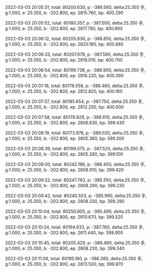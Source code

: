 2022-03-03 20:05:31, total: 80200.630, p: -386.560, delta:25.350 手, g:1.000, e: 25.350, b: -202.800, ep: 2815.760, bp: 400.290

2022-03-03 20:05:52, total: 80180.357, p: -387.500, delta:25.350 手, g:1.000, e: 25.350, b: -202.800, ep: 2817.780, bp: 400.660

2022-03-03 20:06:12, total: 80205.936, p: -386.850, delta:25.350 手, g:1.000, e: 25.350, b: -202.800, ep: 2820.190, bp: 400.880

2022-03-03 20:06:33, total: 80207.678, p: -387.590, delta:25.350 手, g:1.000, e: 25.350, b: -202.800, ep: 2818.010, bp: 400.700

2022-03-03 20:06:54, total: 80199.738, p: -386.900, delta:25.350 手, g:1.000, e: 25.350, b: -202.800, ep: 2816.220, bp: 400.390

2022-03-03 20:07:16, total: 80178.558, p: -388.460, delta:25.350 手, g:1.000, e: 25.350, b: -202.800, ep: 2812.820, bp: 400.160

2022-03-03 20:07:37, total: 80185.654, p: -387.750, delta:25.350 手, g:1.000, e: 25.350, b: -202.800, ep: 2812.250, bp: 400.000

2022-03-03 20:07:58, total: 80178.829, p: -388.610, delta:25.350 手, g:1.000, e: 25.350, b: -202.800, ep: 2806.830, bp: 399.430

2022-03-03 20:08:19, total: 80173.976, p: -389.020, delta:25.350 手, g:1.000, e: 25.350, b: -202.800, ep: 2805.380, bp: 399.300

2022-03-03 20:08:39, total: 80199.075, p: -387.520, delta:25.350 手, g:1.000, e: 25.350, b: -202.800, ep: 2805.280, bp: 399.100

2022-03-03 20:09:00, total: 80242.186, p: -386.450, delta:25.350 手, g:1.000, e: 25.350, b: -202.800, ep: 2808.910, bp: 399.420

2022-03-03 20:09:22, total: 80247.763, p: -385.550, delta:25.350 手, g:1.000, e: 25.350, b: -202.800, ep: 2808.290, bp: 399.230

2022-03-03 20:09:42, total: 80240.503, p: -385.990, delta:25.350 手, g:1.000, e: 25.350, b: -202.800, ep: 2808.330, bp: 399.290

2022-03-03 20:10:04, total: 80250.805, p: -385.490, delta:25.350 手, g:1.000, e: 25.350, b: -202.800, ep: 2810.670, bp: 399.520

2022-03-03 20:10:24, total: 80194.633, p: -387.760, delta:25.350 手, g:1.000, e: 25.350, b: -202.800, ep: 2811.440, bp: 399.900

2022-03-03 20:10:45, total: 80205.429, p: -386.490, delta:25.350 手, g:1.000, e: 25.350, b: -202.800, ep: 2808.230, bp: 399.340

2022-03-03 20:11:06, total: 80195.190, p: -386.260, delta:25.350 手, g:1.000, e: 25.350, b: -202.800, ep: 2813.500, bp: 399.970